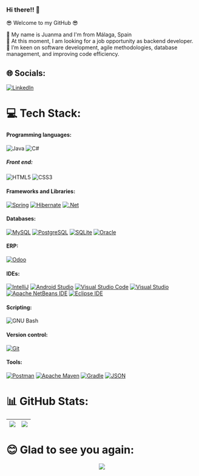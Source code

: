 ### Hi there!! 🖖

😎 Welcome to my GitHub 😎

🌟 My name is Juanma and I'm from Málaga, Spain <br>
🌟 At this moment, I am looking for a job opportunity as backend developer. <br>
🌟 I’m keen on software development, agile methodologies, database management, and improving code efficiency. 


## 🌐 Socials:
[![LinkedIn](https://img.shields.io/badge/LinkedIn-%230077B5.svg?logo=linkedin&logoColor=white)](https://www.linkedin.com/in/juanmacarmona/) 

# 💻 Tech Stack:

#### Programming languages:
![Java](https://img.shields.io/badge/java-%23ED8B00.svg?style=for-the-badge&logo=openjdk&logoColor=white) 
![C#](https://img.shields.io/badge/c%23-%23239120.svg?style=for-the-badge&logo=csharp&logoColor=white) 

##### Front end:
![HTML5](https://img.shields.io/badge/html5-E34F26.svg?style=for-the-badge&logo=html5&logoColor=white)
![CSS3](https://img.shields.io/badge/css3-1572B6.svg?style=for-the-badge&logo=css3&logoColor=white)

#### Frameworks and Libraries:
[![Spring](https://img.shields.io/badge/spring-6DB33F.svg?style=for-the-badge&logo=spring&logoColor=white)](https://spring.io/)
[![Hibernate](https://img.shields.io/badge/hibernate-59666C.svg?style=for-the-badge&logo=hibernate&logoColor=white)](https://hibernate.org/)
[![.Net](https://img.shields.io/badge/.NET-5C2D91?style=for-the-badge&logo=.net&logoColor=white)](https://dotnet.microsoft.com/es-es/)


#### Databases:
[![MySQL](https://img.shields.io/badge/mysql-%2300000f.svg?style=for-the-badge&logo=mysql&logoColor=white)](https://www.mysql.com/) 
[![PostgreSQL](https://img.shields.io/badge/PostgreSQL-%23316192.svg?style=for-the-badge&logo=postgresql&logoColor=white)](https://www.postgresql.org/)
[![SQLite](https://img.shields.io/badge/sqlite-003B57.svg?style=for-the-badge&logo=sqlite&logoColor=white)](https://www.sqlite.org/)
[![Oracle](https://img.shields.io/badge/oracle-F80000.svg?style=for-the-badge&logo=oracle&logoColor=white)](https://www.oracle.com/es/database/technologies/appdev/sql.html)

#### ERP:
[![Odoo](https://img.shields.io/badge/odoo-714B67.svg?style=for-the-badge&logo=odoo&logoColor=white)](https://www.odoo.com/)

#### IDEs:
[![IntelliJ](https://img.shields.io/badge/IntelliJ-grey.svg?style=for-the-badge&logo=intellijidea&logoColor=white)](https://www.jetbrains.com/idea/)
[![Android Studio](https://img.shields.io/badge/Android_Studio-3DDC84.svg?style=for-the-badge&logo=android-studio&logoColor=white)](https://developer.android.com/studio)
[![Visual Studio Code](https://img.shields.io/badge/Visual_Studio_Code-0078D4.svg?style=for-the-badge&logo=visual-studio-code&logoColor=white)](https://code.visualstudio.com/)
[![Visual Studio](https://img.shields.io/badge/visual%20studio-5C2D91.svg?style=for-the-badge&logo=visual-studio&logoColor=white)](https://visualstudio.microsoft.com/)
[![Apache NetBeans IDE](https://img.shields.io/badge/apache%20netbeans%20IDE-1B6AC6.svg?style=for-the-badge&logo=apachenetbeanside&logoColor=white)](https://netbeans.apache.org/front/main/index.html)
[![Eclipse IDE](https://img.shields.io/badge/eclipse%20IDE-2C2255.svg?style=for-the-badge&logo=eclipseide&logoColor=white)](https://eclipseide.org/)

#### Scripting:
![GNU Bash](https://img.shields.io/badge/GNU%20bash-4EAA25.svg?style=for-the-badge&logo=gnubash&logoColor=white)

#### Version control:
[![Git](https://img.shields.io/badge/git-F05032.svg?style=for-the-badge&logo=git&logoColor=white)](https://git-scm.com/)

#### Tools:
[![Postman](https://img.shields.io/badge/postman-FF6C37.svg?style=for-the-badge&logo=postman&logoColor=white)](https://www.postman.com/)
[![Apache Maven](https://img.shields.io/badge/Apache%20Maven-C71A36.svg?style=for-the-badge&logo=apache-maven&logoColor=white)](https://maven.apache.org/)
[![Gradle](https://img.shields.io/badge/gradle-02303A.svg?style=for-the-badge&logo=gradle&logoColor=white)](https://gradle.org/)
[![JSON](https://img.shields.io/badge/JSON-000000.svg?style=for-the-badge&logo=json&logoColor=white)](https://www.json.org/json-es.html)

[//]: <> (https://simpleicons.org/)
<!--![C#](https://img.shields.io/badge/c%23-%23239120.svg?style=for-the-badge&logo=csharp&logoColor=white) ![Java](https://img.shields.io/badge/java-%23ED8B00.svg?style=for-the-badge&logo=openjdk&logoColor=white) ![.Net](https://img.shields.io/badge/.NET-5C2D91?style=for-the-badge&logo=.net&logoColor=white)  ![MySQL](https://img.shields.io/badge/mysql-%2300000f.svg?style=for-the-badge&logo=mysql&logoColor=white) ![Postgres](https://img.shields.io/badge/postgres-%23316192.svg?style=for-the-badge&logo=postgresql&logoColor=white) [![Dart](https://img.shields.io/badge/dart-%230175C2.svg?style=for-the-badge&logo=dart&logoColor=white)](https://dart.dev/) [![Odoo](https://img.shields.io/badge/odoo-%23F1502F.svg?style=for-the-badge&logo=odoo&logoColor=white)](https://www.odoo.com/) [![Android Studio](https://img.shields.io/badge/Android_Studio-3DDC84.svg?style=for-the-badge&logo=android-studio&logoColor=white)](https://developer.android.com/studio) -->



# 📊 GitHub Stats:
<div align = center> 
    
| ![](https://github-readme-stats.vercel.app/api/top-langs/?username=Carmona97&theme=outrun&hide_border=false&include_all_commits=true&count_private=true&layout=compact&langs_count=10&hide=html,css,rich%20text%20format,javascript) | ![](https://github-readme-streak-stats.herokuapp.com/?user=Carmona97&theme=outrun&hide_border=false) |
|:-:|:-:|
 </div>

# 😊 Glad to see you again:
<div align=center>
    
![](https://komarev.com/ghpvc/?username=Carmona97&color=141439)
</div>


<!--
**Carmona97/Carmona97** is a ✨ _special_ ✨ repository because its `README.md` (this file) appears on your GitHub profile.

Here are some ideas to get you started:

- 🔭 I’m currently working on ...
- 🌱 I’m currently learning ...
- 👯 I’m looking to collaborate on ...
- 🤔 I’m looking for help with ...
- 💬 Ask me about ...
- 📫 How to reach me: ...
- 😄 Pronouns: ...
- ⚡ Fun fact: ...
-->
